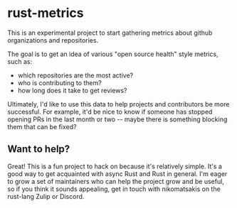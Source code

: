 # rust-metrics

This is an experimental project to start gathering metrics about github organizations and repositories.

The goal is to get an idea of various "open source health" style metrics, such as:

* which repositories are the most active?
* who is contributing to them?
* how long does it take to get reviews?

Ultimately, I'd like to use this data to help projects and contributors be more successful. For example, it'd be nice to know if someone has stopped opening PRs in the last month or two -- maybe there is something blocking them that can be fixed?

## Want to help?

Great! This is a fun project to hack on because it's relatively simple. It's a good way to get acquainted with async Rust and Rust in general. I'm eager to grow a set of maintainers who can help the project grow and be useful, so if you think it sounds appealing, get in touch with nikomatsakis on the rust-lang Zulip or Discord.
